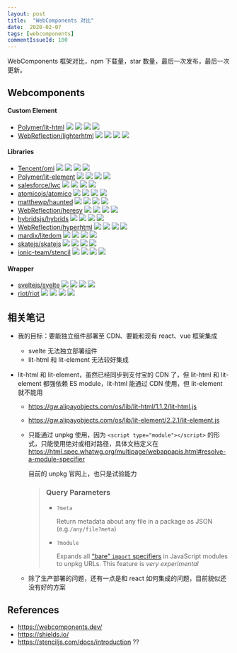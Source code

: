 ```yaml
---
layout: post
title:  "WebComponents 对比"
date:  2020-02-07
tags: [webcomponents]
commentIssueId: 100
---
```




WebComponents 框架对比，npm 下载量，star 数量，最后一次发布，最后一次更新。



## Webcomponents

#### Custom Element
* [Polymer/lit-html](https://github.com/Polymer/lit-html)
  ![](https://img.shields.io/npm/dw/lit-html?style=flat-square)
  ![](https://img.shields.io/github/stars/Polymer/lit-html?style=flat-square)
  ![](https://img.shields.io/github/release-date/Polymer/lit-html?style=flat-square)
  ![](https://img.shields.io/github/last-commit/Polymer/lit-html?style=flat-square)
* [WebReflection/lighterhtml](https://github.com/WebReflection/lighterhtml)
  ![](https://img.shields.io/npm/dw/lighterhtml?style=flat-square)
  ![](https://img.shields.io/github/stars/WebReflection/lighterhtml?style=flat-square)
  ![](https://img.shields.io/github/release-date/WebReflection/lighterhtml?style=flat-square)
  ![](https://img.shields.io/github/last-commit/WebReflection/lighterhtml?style=flat-square)

#### Libraries
* [Tencent/omi](https://github.com/Tencent/omi)
  ![](https://img.shields.io/npm/dw/omi?style=flat-square)
  ![](https://img.shields.io/github/stars/Tencent/omi?style=flat-square)
  ![](https://img.shields.io/github/release-date/Tencent/omi?style=flat-square)
  ![](https://img.shields.io/github/last-commit/Tencent/omi?style=flat-square)
* [Polymer/lit-element](https://github.com/Polymer/lit-element)
  ![](https://img.shields.io/npm/dw/lit-element?style=flat-square)
  ![](https://img.shields.io/github/stars/Polymer/lit-element?style=flat-square)
  ![](https://img.shields.io/github/release-date/Polymer/lit-element?style=flat-square)
  ![](https://img.shields.io/github/last-commit/Polymer/lit-element?style=flat-square)
* [salesforce/lwc](https://github.com/salesforce/lwc)
  ![](https://img.shields.io/npm/dw/lwc?style=flat-square)
  ![](https://img.shields.io/github/stars/salesforce/lwc?style=flat-square)
  ![](https://img.shields.io/github/release-date/salesforce/lwc?style=flat-square)
  ![](https://img.shields.io/github/last-commit/salesforce/lwc?style=flat-square)
* [atomicojs/atomico](https://github.com/atomicojs/atomico)
  ![](https://img.shields.io/npm/dw/atomico?style=flat-square)
  ![](https://img.shields.io/github/stars/atomicojs/atomico?style=flat-square)
  ![](https://img.shields.io/github/release-date/atomicojs/atomico?style=flat-square)
  ![](https://img.shields.io/github/last-commit/atomicojs/atomico?style=flat-square)
* [matthewp/haunted](https://github.com/matthewp/haunted)
  ![](https://img.shields.io/npm/dw/haunted?style=flat-square)
  ![](https://img.shields.io/github/stars/matthewp/haunted?style=flat-square)
  ![](https://img.shields.io/github/release-date/matthewp/haunted?style=flat-square)
  ![](https://img.shields.io/github/last-commit/matthewp/haunted?style=flat-square)
* [WebReflection/heresy](https://github.com/WebReflection/heresy)
  ![](https://img.shields.io/npm/dw/heresy?style=flat-square)
  ![](https://img.shields.io/github/stars/WebReflection/heresy?style=flat-square)
  ![](https://img.shields.io/github/release-date/WebReflection/heresy?style=flat-square)
  ![](https://img.shields.io/github/last-commit/WebReflection/heresy?style=flat-square)
* [hybridsjs/hybrids](https://github.com/hybridsjs/hybrids)
  ![](https://img.shields.io/npm/dw/hybrids?style=flat-square)
  ![](https://img.shields.io/github/stars/hybridsjs/hybrids?style=flat-square)
  ![](https://img.shields.io/github/release-date/hybridsjs/hybrids?style=flat-square)
  ![](https://img.shields.io/github/last-commit/hybridsjs/hybrids?style=flat-square)
* [WebReflection/hyperhtml](https://github.com/WebReflection/hyperhtml)
  ![](https://img.shields.io/npm/dw/hyperhtml?style=flat-square)
  ![](https://img.shields.io/github/stars/WebReflection/hyperhtml?style=flat-square)
  ![](https://img.shields.io/github/release-date/WebReflection/hyperhtml?style=flat-square)
  ![](https://img.shields.io/github/last-commit/WebReflection/hyperhtml?style=flat-square)
* [mardix/litedom](https://github.com/mardix/litedom)
  ![](https://img.shields.io/npm/dw/litedom?style=flat-square)
  ![](https://img.shields.io/github/stars/mardix/litedom?style=flat-square)
  ![](https://img.shields.io/github/release-date/mardix/litedom?style=flat-square)
  ![](https://img.shields.io/github/last-commit/mardix/litedom?style=flat-square)
* [skatejs/skatejs](https://github.com/skatejs/skatejs)
  ![](https://img.shields.io/npm/dw/skatejs?style=flat-square)
  ![](https://img.shields.io/github/stars/skatejs/skatejs?style=flat-square)
  ![](https://img.shields.io/github/release-date/skatejs/skatejs?style=flat-square)
  ![](https://img.shields.io/github/last-commit/skatejs/skatejs?style=flat-square)
* [ionic-team/stencil](https://github.com/ionic-team/stencil)
  ![](https://img.shields.io/npm/dw/stencil?style=flat-square)
  ![](https://img.shields.io/github/stars/ionic-team/stencil?style=flat-square)
  ![](https://img.shields.io/github/release-date/ionic-team/stencil?style=flat-square)
  ![](https://img.shields.io/github/last-commit/ionic-team/stencil?style=flat-square)

#### Wrapper
* [sveltejs/svelte](https://github.com/sveltejs/svelte)
  ![](https://img.shields.io/npm/dw/svelte?style=flat-square)
  ![](https://img.shields.io/github/stars/sveltejs/svelte?style=flat-square)
  ![](https://img.shields.io/github/release-date/sveltejs/svelte?style=flat-square)
  ![](https://img.shields.io/github/last-commit/sveltejs/svelte?style=flat-square)
* [riot/riot](https://github.com/riot/riot)
  ![](https://img.shields.io/npm/dw/riot?style=flat-square)
  ![](https://img.shields.io/github/stars/riot/riot?style=flat-square)
  ![](https://img.shields.io/github/release-date/riot/riot?style=flat-square)
  ![](https://img.shields.io/github/last-commit/riot/riot?style=flat-square)





## 相关笔记

* 我的目标：要能独立组件部署至 CDN、要能和现有 react、vue 框架集成

  * svelte 无法独立部署组件
  * lit-html 和 lit-element 无法较好集成

* lit-html 和 lit-element，虽然已经同步到支付宝的 CDN 了，但 lit-html 和 lit-element 都强依赖 ES module，lit-html 能通过 CDN 使用，但 lit-element 就不能用

  * https://gw.alipayobjects.com/os/lib/lit-html/1.1.2/lit-html.js

  * https://gw.alipayobjects.com/os/lib/lit-element/2.2.1/lit-element.js

  * 只能通过 unpkg 使用，因为 `<script type="module"></script>` 的形式，只能使用绝对或相对路径，具体文档定义在 https://html.spec.whatwg.org/multipage/webappapis.html#resolve-a-module-specifier

    目前的 unpkg 官网上，也只是试验能力

    > ### Query Parameters
    >
    > - `?meta`
    >
    >   Return metadata about any file in a package as JSON (e.g.`/any/file?meta`)
    >
    > - `?module`
    >
    >   Expands all [“bare” `import` specifiers](https://html.spec.whatwg.org/multipage/webappapis.html#resolve-a-module-specifier) in JavaScript modules to unpkg URLs. This feature is *very experimental*

  * 除了生产部署的问题，还有一点是和 react 如何集成的问题，目前貌似还没有好的方案



## References

* https://webcomponents.dev/
* https://shields.io/
* https://stenciljs.com/docs/introduction  ??












